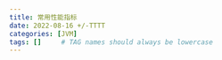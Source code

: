 ```yaml
---
title: 常用性能指标
date: 2022-08-16 +/-TTTT
categories: [JVM]
tags: []     # TAG names should always be lowercase
---
```


